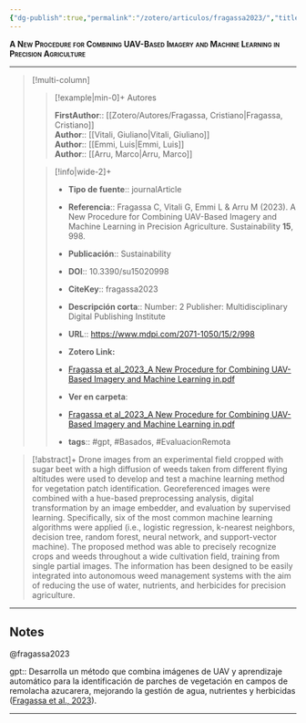 ```yaml
---
{"dg-publish":true,"permalink":"/zotero/articulos/fragassa2023/","title":"A New Procedure for Combining UAV-Based Imagery and Machine Learning in Precision Agriculture","tags":["#zotero"]}
---
```



<span style="font-variant:small-caps; font-weight: bold;">A New Procedure for Combining UAV-Based Imagery and Machine Learning in Precision Agriculture</span>

---


> [!multi-column]
>
>> [!example|min-0]+ Autores
>> 
>> **FirstAuthor**:: [[Zotero/Autores/Fragassa, Cristiano\|Fragassa, Cristiano]]  
>> **Author**:: [[Vitali, Giuliano\|Vitali, Giuliano]]  
>> **Author**:: [[Emmi, Luis\|Emmi, Luis]]  
>> **Author**:: [[Arru, Marco\|Arru, Marco]]  
 >
>
>> [!info|wide-2]+
>>
>> - **Tipo de fuente**:: journalArticle
>> - **Referencia**:: Fragassa C, Vitali G, Emmi L & Arru M (2023). A New Procedure for Combining UAV-Based Imagery and Machine Learning in Precision Agriculture. Sustainability **15**, 998.
>> - **Publicación**:: Sustainability
>> - **DOI**:: 10.3390/su15020998
>> - **CiteKey**:: fragassa2023
>> - **Descripción corta**:: Number: 2
Publisher: Multidisciplinary Digital Publishing Institute
>> - **URL**:: https://www.mdpi.com/2071-1050/15/2/998
>> - **Zotero Link:** 
>> - [Fragassa et al_2023_A New Procedure for Combining UAV-Based Imagery and Machine Learning in.pdf](zotero://select/library/items/5ZMD3YBN)
>>
>> - **Ver en carpeta**: 
>> - [Fragassa et al_2023_A New Procedure for Combining UAV-Based Imagery and Machine Learning in.pdf](file://J:\OneDrive\Articulos\Fragassa%20et%20al_2023_A%20New%20Procedure%20for%20Combining%20UAV-Based%20Imagery%20and%20Machine%20Learning%20in.pdf)
>> - **tags**:: #gpt, #Basados, #EvaluacionRemota



> [!abstract]+ 
>Drone images from an experimental field cropped with sugar beet with a high diffusion of weeds taken from different flying altitudes were used to develop and test a machine learning method for vegetation patch identification. Georeferenced images were combined with a hue-based preprocessing analysis, digital transformation by an image embedder, and evaluation by supervised learning. Specifically, six of the most common machine learning algorithms were applied (i.e., logistic regression, k-nearest neighbors, decision tree, random forest, neural network, and support-vector machine). The proposed method was able to precisely recognize crops and weeds throughout a wide cultivation field, training from single partial images. The information has been designed to be easily integrated into autonomous weed management systems with the aim of reducing the use of water, nutrients, and herbicides for precision agriculture.


--- 

## Notes

@fragassa2023

gpt:: Desarrolla un método que combina imágenes de UAV y aprendizaje automático para la identificación de parches de vegetación en campos de remolacha azucarera, mejorando la gestión de agua, nutrientes y herbicidas ([Fragassa et al., 2023](zotero://select/library/items/AGD9IJLD)).






---







